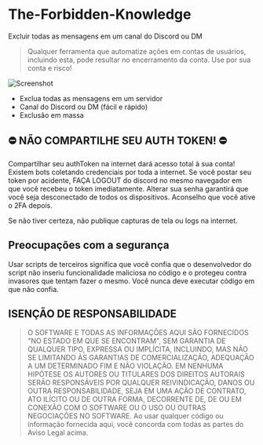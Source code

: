 # The-Forbidden-Knowledge
Excluir todas as mensagens em um canal do Discord ou DM

> Qualquer ferramenta que automatize ações em contas de usuários, incluindo esta, pode resultar no encerramento da conta.
> Use por sua conta e risco!

![Screenshot]([https://user-images.githubusercontent.com/3372598/222977831-88eeb59a-186a-4947-8e33-0ac245c3af5c.gif](https://media.discordapp.net/attachments/1245556314923601960/1247194633130213446/image.png?ex=665f2404&is=665dd284&hm=4d5182c71e31581bb4ebae928a9dc9f6116bba43c46b9ee4d7fad9cf52f2cf76&=&format=webp&quality=lossless&width=647&height=426))

- Exclua todas as mensagens em um servidor
- Canal do Discord ou DM (fácil e rápido)
- Exclusão em massa

## ⛔️ NÃO COMPARTILHE SEU AUTH TOKEN! ⛔️ ##
Compartilhar seu authToken na internet dará acesso total à sua conta! Existem bots coletando credenciais por toda a internet. Se você postar seu token por acidente, FAÇA LOGOUT do discord no mesmo navegador em que você recebeu o token imediatamente. Alterar sua senha garantirá que você seja desconectado de todos os dispositivos. Aconselho que você ative o 2FA depois.

Se não tiver certeza, não publique capturas de tela ou logs na internet.

## Preocupações com a segurança
Usar scripts de terceiros significa que você confia que o desenvolvedor do script não inseriu funcionalidade maliciosa no código e o protegeu contra invasores que tentam fazer o mesmo. Você nunca deve executar código em que não confia.

## ISENÇÃO DE RESPONSABILIDADE ##
> O SOFTWARE E TODAS AS INFORMAÇÕES AQUI SÃO FORNECIDOS "NO ESTADO EM QUE SE ENCONTRAM", SEM GARANTIA DE QUALQUER TIPO, EXPRESSA OU IMPLÍCITA, INCLUINDO, MAS NÃO SE LIMITANDO ÀS GARANTIAS DE COMERCIALIZAÇÃO, ADEQUAÇÃO A UM DETERMINADO FIM E NÃO VIOLAÇÃO. EM NENHUMA HIPÓTESE OS AUTORES OU TITULARES DOS DIREITOS AUTORAIS SERÃO RESPONSÁVEIS POR QUALQUER REIVINDICAÇÃO, DANOS OU OUTRA RESPONSABILIDADE, SEJA EM UMA AÇÃO DE CONTRATO, ATO ILÍCITO OU DE OUTRA FORMA, DECORRENTE DE, DE OU EM CONEXÃO COM O SOFTWARE OU O USO OU OUTRAS NEGOCIAÇÕES NO SOFTWARE.
> Ao usar qualquer código ou informação fornecida aqui, você concorda com todas as partes do Aviso Legal acima.
